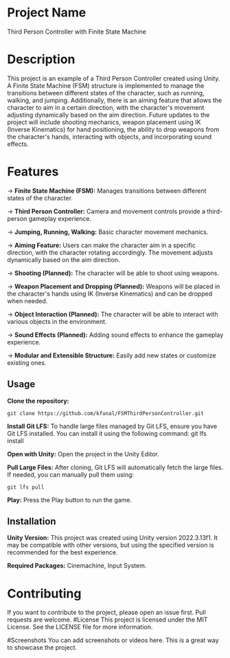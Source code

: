 # Project Name
Third Person Controller with Finite State Machine

# Description
This project is an example of a Third Person Controller created using Unity. A Finite State Machine (FSM) structure is implemented to manage the transitions between different states of the character, such as running, walking, and jumping. Additionally, there is an aiming feature that allows the character to aim in a certain direction, with the character's movement adjusting dynamically based on the aim direction. Future updates to the project will include shooting mechanics, weapon placement using IK (Inverse Kinematics) for hand positioning, the ability to drop weapons from the character's hands, interacting with objects, and incorporating sound effects.

# Features
-> **Finite State Machine (FSM):** Manages transitions between different states of the character.

-> **Third Person Controller:** Camera and movement controls provide a third-person gameplay experience.

-> **Jumping, Running, Walking:** Basic character movement mechanics.

-> **Aiming Feature:** Users can make the character aim in a specific direction, with the character rotating accordingly. The movement adjusts dynamically based on the aim direction.

-> **Shooting (Planned):** The character will be able to shoot using weapons.

-> **Weapon Placement and Dropping (Planned):** Weapons will be placed in the character's hands using IK (Inverse Kinematics) and can be dropped when needed.

-> **Object Interaction (Planned):** The character will be able to interact with various objects in the environment.

-> **Sound Effects (Planned):** Adding sound effects to enhance the gameplay experience.

-> **Modular and Extensible Structure:** Easily add new states or customize existing ones.

## Usage
**Clone the repository:** 

```
git clone https://github.com/kfunal/FSMThirdPersonController.git
```

**Install Git LFS:** To handle large files managed by Git LFS, ensure you have Git LFS installed. You can install it using the following command:
git lfs install

**Open with Unity:** Open the project in the Unity Editor.

**Pull Large Files:** After cloning, Git LFS will automatically fetch the large files. If needed, you can manually pull them using:

```
git lfs pull
```

**Play:** Press the Play button to run the game.

## Installation
**Unity Version:** This project was created using Unity version 2022.3.13f1. It may be compatible with other versions, but using the specified version is recommended for the best experience.

**Required Packages:** Cinemachine, Input System.

# Contributing
If you want to contribute to the project, please open an issue first.
Pull requests are welcome.
#License
This project is licensed under the MIT License. See the LICENSE file for more information.

#Screenshots
You can add screenshots or videos here. This is a great way to showcase the project.

